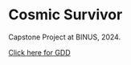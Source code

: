 # Cosmic Survivor
 Capstone Project at BINUS, 2024.

[Click here for GDD](https://orange-sled-ae3.notion.site/Project-Starfall-10b586a97a598026b6e2c7fbbe65605b?pvs=74)
